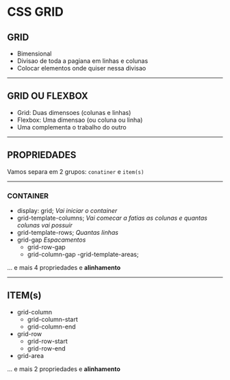 # CSS GRID

## GRID

- Bimensional
- Divisao de toda a pagiana em linhas e colunas
- Colocar elementos onde quiser nessa divisao


---

## GRID OU FLEXBOX

- Grid: Duas dimensoes (colunas e linhas)
- Flexbox: Uma dimensao (ou coluna ou linha)
- Uma complementa o trabalho do outro

---

## PROPRIEDADES

Vamos separa em 2 grupos:
`conatiner` e `item(s)`

___

### CONTAINER

- display: grid; *Vai iniciar o container*
- grid-template-columns; *Vai comecar a fatias as colunas e quantas colunas vai possuir*
- grid-template-rows; *Quantas linhas*
- grid-gap *Espacamentos*
    - grid-row-gap
    - grid-column-gap
-grid-template-areas;

... e mais 4 propriedades e **alinhamento**

---

## ITEM(s)

- grid-column
    - grid-column-start
    - grid-column-end
- grid-row
    - grid-row-start
    - grid-row-end
- grid-area

... e mais 2 propriedades e **alinhamento**
